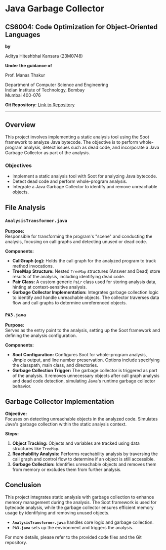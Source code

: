 # Java Garbage Collector

## CS6004: Code Optimization for Object-Oriented Languages

**by**

Aditya Hiteshbhai Kansara (23M0748)

**Under the guidance of**

Prof. Manas Thakur

Department of Computer Science and Engineering  
Indian Institute of Technology, Bombay  
Mumbai 400-076

**Git Repository:** [Link to Repository](#)

---

## Overview

This project involves implementing a static analysis tool using the Soot framework to analyze Java bytecode. The objective is to perform whole-program analysis, detect issues such as dead code, and incorporate a Java Garbage Collector as part of the analysis.

### Objectives

- Implement a static analysis tool with Soot for analyzing Java bytecode.
- Detect dead code and perform whole-program analysis.
- Integrate a Java Garbage Collector to identify and remove unreachable objects.

## File Analysis

### `AnalysisTransformer.java`

**Purpose:**  
Responsible for transforming the program's "scene" and conducting the analysis, focusing on call graphs and detecting unused or dead code.

**Components:**
- **CallGraph (cg):** Holds the call graph for the analyzed program to track method invocations.
- **TreeMap Structure:** Nested `TreeMap` structures (Answer and Dead) store results of the analysis, including identifying dead code.
- **Pair Class:** A custom generic `Pair` class used for storing analysis data, hinting at context-sensitive analysis.
- **Garbage Collector Implementation:** Integrates garbage collection logic to identify and handle unreachable objects. The collector traverses data flow and call graphs to determine unreferenced objects.

### `PA3.java`

**Purpose:**  
Serves as the entry point to the analysis, setting up the Soot framework and defining the analysis configuration.

**Components:**
- **Soot Configuration:** Configures Soot for whole-program analysis, Jimple output, and line number preservation. Options include specifying the classpath, main class, and directories.
- **Garbage Collection Trigger:** The garbage collector is triggered as part of the analysis. It removes unnecessary objects after call graph analysis and dead code detection, simulating Java's runtime garbage collector behavior.

## Garbage Collector Implementation

**Objective:**  
Focuses on detecting unreachable objects in the analyzed code. Simulates Java's garbage collection within the static analysis context.

**Steps:**
1. **Object Tracking:** Objects and variables are tracked using data structures like `TreeMap`.
2. **Reachability Analysis:** Performs reachability analysis by traversing the call graph and control flow to determine if an object is still accessible.
3. **Garbage Collection:** Identifies unreachable objects and removes them from memory or excludes them from further analysis.

## Conclusion

This project integrates static analysis with garbage collection to enhance memory management during the analysis. The Soot framework is used for bytecode analysis, while the garbage collector ensures efficient memory usage by identifying and removing unused objects. 

- **`AnalysisTransformer.java`** handles core logic and garbage collection.
- **`PA3.java`** sets up the environment and triggers the analysis.

For more details, please refer to the provided code files and the Git repository.

